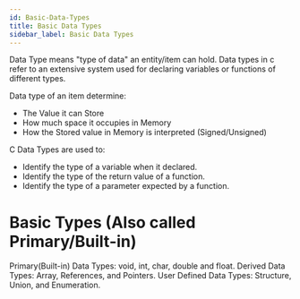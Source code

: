 ```yaml
---
id: Basic-Data-Types
title: Basic Data Types
sidebar_label: Basic Data Types
---
```


Data Type means "type of data" an entity/item can hold. Data types in c refer to an extensive system used for declaring variables or functions of different types.

Data type of an item determine:
- The Value it can Store
- How much space it occupies in Memory
- How the Stored value in Memory is interpreted (Signed/Unsigned)

C Data Types are used to:
- Identify the type of a variable when it declared.
- Identify the type of the return value of a function.
- Identify the type of a parameter expected by a function.

# Basic Types (Also called Primary/Built-in)

Primary(Built-in) Data Types:
void, int, char, double and float.
Derived Data Types:
Array, References, and Pointers.
User Defined Data Types:
Structure, Union, and Enumeration.







